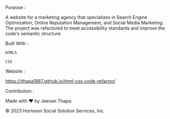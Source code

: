 Purpose :

A website for a marketing agency that specializes in Search Engine Optimization, Online Reputation Management, and Social Media Marketing. The project was refactored to meet accessibility standards and improve the code's semantic structure.

Built With :

    HTML5

    CSS

Website :

https://jthapa1987.github.io/html-css-code-refactor/

Contribution :

Made with ❤️ by Jeevan Thapa.

©️ 2023 Horiseon Social Solution Services, Inc.



